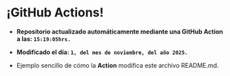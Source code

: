 # ¡GitHub Actions!
* **Repositorio actualizado automáticamente mediante una GitHub Action a las: `15:19:05hrs.`**
* **Modificado el día: `1, del mes de noviembre, del año 2025.`**

* Ejemplo sencillo de cómo la **Action** modifica este archivo README.md.
